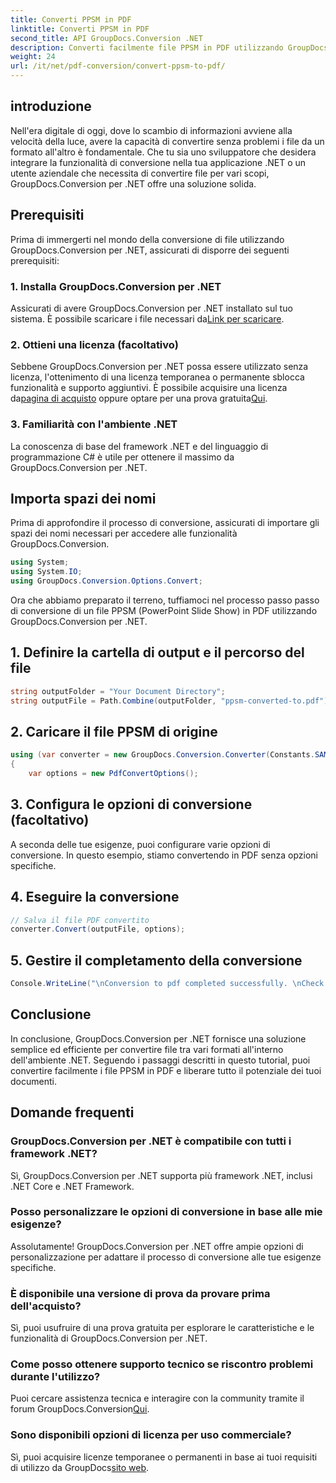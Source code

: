 ```yaml
---
title: Converti PPSM in PDF
linktitle: Converti PPSM in PDF
second_title: API GroupDocs.Conversion .NET
description: Converti facilmente file PPSM in PDF utilizzando GroupDocs.Conversion per .NET. Personalizza le opzioni di conversione e libera tutto il potenziale dei tuoi documenti.
weight: 24
url: /it/net/pdf-conversion/convert-ppsm-to-pdf/
---
```

## introduzione
Nell'era digitale di oggi, dove lo scambio di informazioni avviene alla velocità della luce, avere la capacità di convertire senza problemi i file da un formato all'altro è fondamentale. Che tu sia uno sviluppatore che desidera integrare la funzionalità di conversione nella tua applicazione .NET o un utente aziendale che necessita di convertire file per vari scopi, GroupDocs.Conversion per .NET offre una soluzione solida.
## Prerequisiti
Prima di immergerti nel mondo della conversione di file utilizzando GroupDocs.Conversion per .NET, assicurati di disporre dei seguenti prerequisiti:
### 1. Installa GroupDocs.Conversion per .NET
 Assicurati di avere GroupDocs.Conversion per .NET installato sul tuo sistema. È possibile scaricare i file necessari da[Link per scaricare](https://releases.groupdocs.com/conversion/net/).
### 2. Ottieni una licenza (facoltativo)
Sebbene GroupDocs.Conversion per .NET possa essere utilizzato senza licenza, l'ottenimento di una licenza temporanea o permanente sblocca funzionalità e supporto aggiuntivi. È possibile acquisire una licenza da[pagina di acquisto](https://purchase.groupdocs.com/buy) oppure optare per una prova gratuita[Qui](https://releases.groupdocs.com/).
### 3. Familiarità con l'ambiente .NET
La conoscenza di base del framework .NET e del linguaggio di programmazione C# è utile per ottenere il massimo da GroupDocs.Conversion per .NET.

## Importa spazi dei nomi
Prima di approfondire il processo di conversione, assicurati di importare gli spazi dei nomi necessari per accedere alle funzionalità GroupDocs.Conversion.

```csharp
using System;
using System.IO;
using GroupDocs.Conversion.Options.Convert;
```
Ora che abbiamo preparato il terreno, tuffiamoci nel processo passo passo di conversione di un file PPSM (PowerPoint Slide Show) in PDF utilizzando GroupDocs.Conversion per .NET.
## 1. Definire la cartella di output e il percorso del file
```csharp
string outputFolder = "Your Document Directory";
string outputFile = Path.Combine(outputFolder, "ppsm-converted-to.pdf");
```
## 2. Caricare il file PPSM di origine
```csharp
using (var converter = new GroupDocs.Conversion.Converter(Constants.SAMPLE_PPSM))
{
    var options = new PdfConvertOptions();
```
## 3. Configura le opzioni di conversione (facoltativo)
A seconda delle tue esigenze, puoi configurare varie opzioni di conversione. In questo esempio, stiamo convertendo in PDF senza opzioni specifiche.
## 4. Eseguire la conversione
```csharp
// Salva il file PDF convertito
converter.Convert(outputFile, options);
```
## 5. Gestire il completamento della conversione
```csharp
Console.WriteLine("\nConversion to pdf completed successfully. \nCheck output in {0}", outputFolder);
```

## Conclusione
In conclusione, GroupDocs.Conversion per .NET fornisce una soluzione semplice ed efficiente per convertire file tra vari formati all'interno dell'ambiente .NET. Seguendo i passaggi descritti in questo tutorial, puoi convertire facilmente i file PPSM in PDF e liberare tutto il potenziale dei tuoi documenti.
## Domande frequenti
### GroupDocs.Conversion per .NET è compatibile con tutti i framework .NET?
Sì, GroupDocs.Conversion per .NET supporta più framework .NET, inclusi .NET Core e .NET Framework.
### Posso personalizzare le opzioni di conversione in base alle mie esigenze?
Assolutamente! GroupDocs.Conversion per .NET offre ampie opzioni di personalizzazione per adattare il processo di conversione alle tue esigenze specifiche.
### È disponibile una versione di prova da provare prima dell'acquisto?
Sì, puoi usufruire di una prova gratuita per esplorare le caratteristiche e le funzionalità di GroupDocs.Conversion per .NET.
### Come posso ottenere supporto tecnico se riscontro problemi durante l'utilizzo?
 Puoi cercare assistenza tecnica e interagire con la community tramite il forum GroupDocs.Conversion[Qui](https://forum.groupdocs.com/c/conversion/11).
### Sono disponibili opzioni di licenza per uso commerciale?
 Sì, puoi acquisire licenze temporanee o permanenti in base ai tuoi requisiti di utilizzo da GroupDocs[sito web](https://purchase.groupdocs.com/temporary-license/).